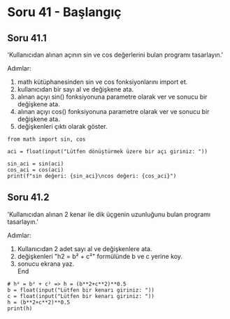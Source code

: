 # Soru 41 - Başlangıç


## Soru 41.1

'Kullanıcıdan alınan açının sin ve cos değerlerini bulan programı tasarlayın.'


Adımlar:
1. math kütüphanesinden sin ve cos fonksiyonlarını import et.
2. kullanıcıdan bir sayı al ve değişkene ata.
3. alınan açıyı sin() fonksiyonuna parametre olarak ver ve sonucu bir değişkene ata.
4. alınan açıyı cos() fonksiyonuna parametre olarak ver ve sonucu bir değişkene ata.
5. değişkenleri çıktı olarak göster. <br>

```
from math import sin, cos

aci = float(input("Lütfen dönüştürmek üzere bir açı giriniz: "))

sin_aci = sin(aci)
cos_aci = cos(aci)
print(f"sin değeri: {sin_aci}\ncos değeri: {cos_aci}")
```

## Soru 41.2

'Kullanıcıdan alınan 2 kenar ile dik üçgenin uzunluğunu bulan programı tasarlayın.'

Adımlar:
1. Kullanıcıdan 2 adet sayı al ve değişkenlere ata.
2. değişkenleri "h2 = b² + c²" formülünde b ve c yerine koy.
3. sonucu ekrana yaz. <br>
End

```
# h² = b² + c² => h = (b**2+c**2)**0.5
b = float(input("Lütfen bir kenarı giriniz: "))
c = float(input("Lütfen bir kenarı giriniz: "))
h = (b**2+c**2)**0.5
print(h)
```
